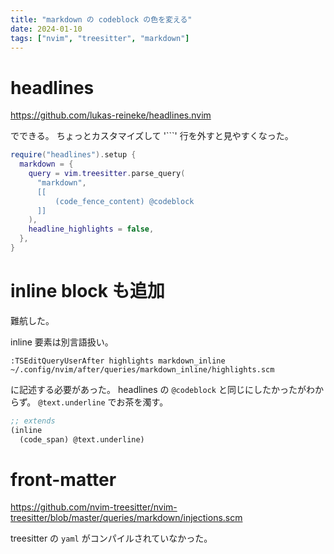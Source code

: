 ```yaml
---
title: "markdown の codeblock の色を変える"
date: 2024-01-10
tags: ["nvim", "treesitter", "markdown"]
---
```


# headlines

https://github.com/lukas-reineke/headlines.nvim

でできる。
ちょっとカスタマイズして '```' 行を外すと見やすくなった。

```lua
require("headlines").setup {
  markdown = {
    query = vim.treesitter.parse_query(
      "markdown",
      [[
          (code_fence_content) @codeblock
      ]]
    ),
    headline_highlights = false,
  },
}
```

# inline block も追加

難航した。


inline 要素は別言語扱い。

`:TSEditQueryUserAfter highlights markdown_inline`
`~/.config/nvim/after/queries/markdown_inline/highlights.scm`

に記述する必要があった。
headlines の `@codeblock` と同じにしたかったがわからず。
`@text.underline` でお茶を濁す。

```scm
;; extends
(inline
  (code_span) @text.underline)
```

# front-matter

https://github.com/nvim-treesitter/nvim-treesitter/blob/master/queries/markdown/injections.scm

treesitter の `yaml` がコンパイルされていなかった。

